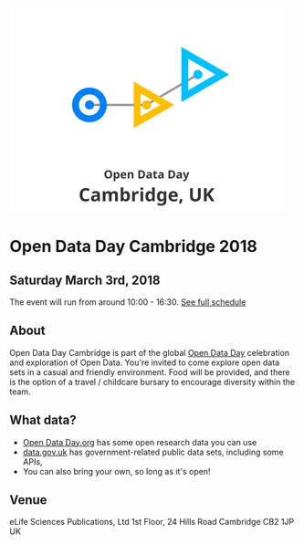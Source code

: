 ![Open Data Day Cambridge Logo](ODDlogo.svg)
# Open Data Day Cambridge 2018 

## Saturday March 3rd, 2018
The event will run from around 10:00 - 16:30. [See full schedule](schedule.md)

## About
Open Data Day Cambridge is part of the global [Open Data Day](http://opendataday.org/) celebration and exploration of Open Data. 
You're invited to come explore open data sets in a casual and friendly environment. Food will be provided, and there is the option of a travel / childcare bursary to encourage diversity within the team.

## What data?
- [Open Data Day.org](http://opendataday.org/#resources) has some open research data you can use
- [data.gov.uk](https://data.gov.uk/) has government-related public data sets, including some APIs,
- You can also bring your own, so long as it's open! 

## Venue

eLife Sciences Publications, Ltd
1st Floor, 24 Hills Road
Cambridge CB2 1JP
UK

<link href="https://fonts.googleapis.com/css?family=Noto+Sans" rel="stylesheet">
